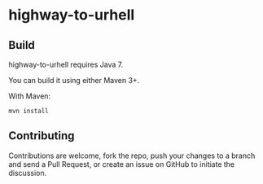 # highway-to-urhell



## Build

highway-to-urhell requires Java 7.

You can build it using either Maven 3+. 

With Maven:

`mvn install`



## Contributing

Contributions are welcome, fork the repo, push your changes to a branch and send a Pull Request, or create an issue on GitHub to initiate the discussion.
